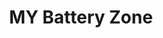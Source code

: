 ---
title: "MY Battery Zone"
url: /karachi/my-battery-zone-w393-v46-fb-area-block-4-block-4-gulberg-town/
shop: lottery
---